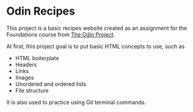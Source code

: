 # Odin Recipes

This project is a basic recipes website created as an assignment for the Foundations course from [The Odin Project](https://www.theodinproject.com/home).

At first, this project goal is to put basic HTML concepts to use, such as
- HTML boilerplate
- Headers
- Links
- Images
- Unordered and ordered lists
- File structure

It is also used to practice using Git terminal commands.


